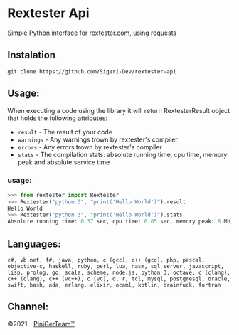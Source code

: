 # Rextester Api

Simple Python interface for rextester.com, using requests

## Instalation
`git clone https://github.com/Sigari-Dev/rextester-api`

## Usage:


When executing a code using the library it will return RextesterResult object that holds the following attributes:

- `result` - The result of your code
- `warnings` - Any warnings trown by rextester's compiler
- `errors` - Any errors trown by rextester's compiler
- `stats` - The compilation stats: absolute running time, cpu time, memory peak and absolute service time

### usage:

```python
>>> from rextester import Rextester
>>> Rextester("python 3", "print('Hello World')").result
Hello World
>>> Rextester("python 3", "print('Hello World')").stats
Absolute running time: 0.37 sec, cpu time: 0.05 sec, memory peak: 8 Mb, absolute service time: 0,52 sec
```

## Languages:


```
c#, vb.net, f#, java, python, c (gcc), c++ (gcc), php, pascal, objective-c, haskell, ruby, perl, lua, nasm, sql server, javascript, lisp, prolog, go, scala, scheme, node.js, python 3, octave, c (clang), c++ (clang), c++ (vc++), c (vc), d, r, tcl, mysql, postgresql, oracle, swift, bash, ada, erlang, elixir, ocaml, kotlin, brainfuck, fortran

```

## Channel:

©2021 - <a href=https://t.me/PiniGerTeam>PiniGerTeam™</a>
